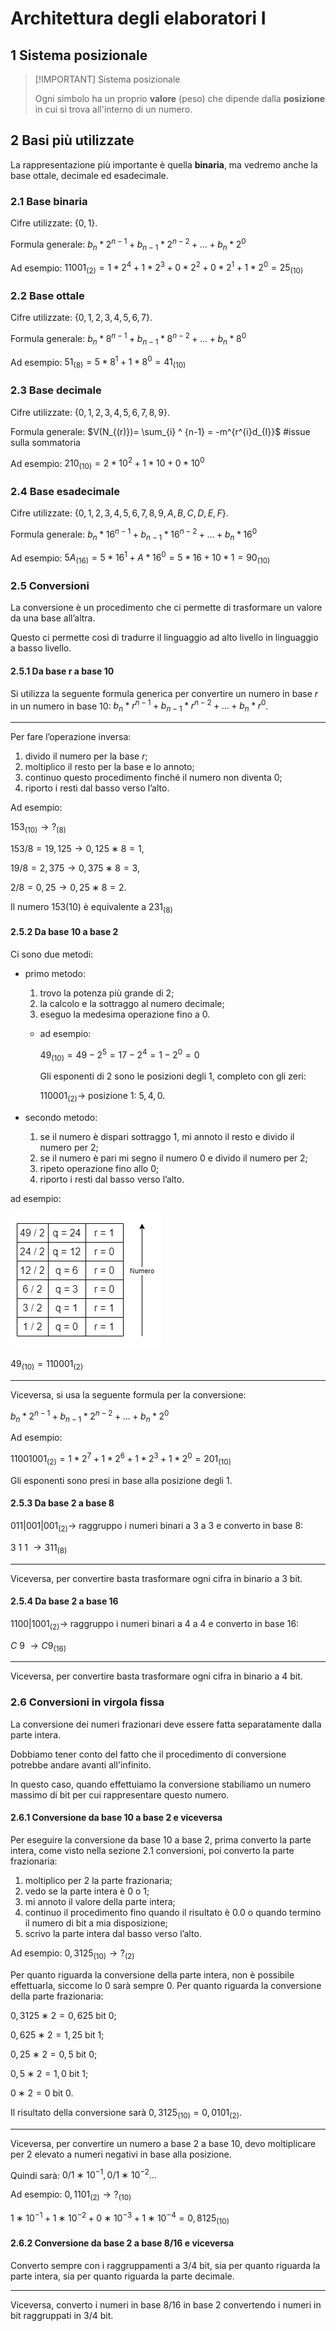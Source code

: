 # Architettura degli elaboratori I

## 1 Sistema posizionale

> [!IMPORTANT] Sistema posizionale
>
> Ogni simbolo ha un proprio **valore** (peso) che dipende dalla **posizione** in cui si trova all'interno di un numero.

## 2 Basi più utilizzate

La rappresentazione più importante è quella **binaria**, ma vedremo anche la base ottale, decimale ed esadecimale.

### 2.1 Base binaria

Cifre utilizzate: $\{ 0, 1 \}$.

Formula generale: $b_{n}*2^{n-1}+b_{n-1}*2^{n-2}+ \dots +b_{n}*2^{0}$

Ad esempio: $11001_{(2)} = 1 * 2^{4}+1 * 2^{3}+0 * 2^{2}+0 * 2^{1}+1 * 2^{0} = 25_{(10)}$

### 2.2 Base ottale

Cifre utilizzate: $\{0,1,2,3,4,5,6,7\}$.

Formula generale: $b_{n} * 8^{n-1}+b_{n-1} * 8^{n-2}+\dots +b_{n} * 8^{0}$

Ad esempio: $51_{(8)}=5 * 8^{1}+1 * 8^{0}=41_{(10)}$

### 2.3 Base decimale

Cifre utilizzate: $\{ 0,1,2,3,4,5,6,7,8,9 \}$.

Formula generale: $V(N_{(r)})= \sum_{i} ^ {n-1}  = -m^{r^{i}d_{I}}$ #issue sulla sommatoria

Ad esempio: $210_{(10)}=2 * 10^{2}+1 * 10+0 * 10^{0}$

### 2.4 Base esadecimale

Cifre utilizzate: $\{ 0,1,2,3,4,5,6,7,8,9,A,B,C,D,E,F \}$.

Formula generale: $b_{n} * 16^{n-1}+b_{n-1} * 16^{n-2}+ \dots +b_{n} * 16^{0}$

Ad esempio: $5A_{(16)}=5 * 16^{1}+A * 16^{0}=5 * 16+10 * 1=90_{(10)}$

### 2.5 Conversioni

La conversione è un procedimento che ci permette di trasformare un valore da una base all’altra.

Questo ci permette così di tradurre il linguaggio ad alto livello in linguaggio a basso livello.

#### 2.5.1 Da base r a base 10

Si utilizza la seguente formula generica per convertire un numero in base $r$ in un numero in base $10$: $b_{n} * r^{n-1} + b_{n-1} * r^{n-2} + ... + b_{n} * r^{0}$.

---

Per fare l’operazione inversa:

1. divido il numero per la base $r$;
2. moltiplico il resto per la base e lo annoto;
3. continuo questo procedimento finché il numero non diventa 0;
4. riporto i resti dal basso verso l’alto.

Ad esempio:

$153_{(10)} →?_{(8)}$

$153/8 = 19, 125 → 0, 125 ∗ 8 = 1$,

$19/8 = 2, 375 → 0, 375 ∗ 8 = 3$,

$2/8 = 0, 25 → 0, 25 ∗ 8 = 2$.

Il numero $153(10)$ è equivalente a $231_{(8)}$

#### 2.5.2 Da base 10 a base 2

Ci sono due metodi:

- primo metodo:
    1. trovo la potenza più grande di $2$;
    2. la calcolo e la sottraggo al numero decimale;
    3. eseguo la medesima operazione fino a $0$.
  - ad esempio:

    $49_{(10)} = 49 - 2^5 = 17 - 2^4 = 1 - 2^0 = 0$

    Gli esponenti di $2$ sono le posizioni degli $1$, completo con gli zeri:

    $110001_{(2)} \rightarrow$ posizione $1$: $5, 4, 0$.

- secondo metodo:
  1. se il numero è dispari sottraggo $1$, mi annoto il resto e divido il numero per $2$;
  2. se il numero è pari mi segno il numero $0$ e divido il numero per $2$;
  3. ripeto operazione fino allo $0$;
  4. riporto i resti dal basso verso l’alto.

ad esempio:

![ConversioneBinaria](./Immagini/ConversioneBinaria.png)

$49_{(10)}=110001_{(2)}$

---

Viceversa, si usa la seguente formula per la conversione:

$b_{n} * 2^{n-1} + b_{n-1} * 2^{n-2} + ... + b_{n} * 2^{0}$

Ad esempio:

$11001001_{(2)} = 1 * 2^{7}+1 * 2^{6}+1 * 2^{3}+1 * 2^{0}=201_{(10)}$

Gli esponenti sono presi in base alla posizione degli $1$.

#### 2.5.3 Da base 2 a base 8

$011|001|001_{(2)} \rightarrow$ raggruppo i numeri binari a $3$ a $3$ e converto in base $8$:

$3\ 1\ 1\ \rightarrow 311_{(8)}$

---

Viceversa, per convertire basta trasformare ogni cifra in binario a $3$ bit.

#### 2.5.4 Da base 2 a base 16

$1100|1001_{(2)} \rightarrow$ raggruppo i numeri binari a $4$ a $4$ e converto in base $16$:

$C\ 9\ \rightarrow C9_{(16)}$

---

Viceversa, per convertire basta trasformare ogni cifra in binario a $4$ bit.

### 2.6 Conversioni in virgola fissa

La conversione dei numeri frazionari deve essere fatta separatamente dalla parte intera.

Dobbiamo tener conto del fatto che il procedimento di conversione potrebbe andare avanti all'infinito.

In questo caso, quando effettuiamo la conversione stabiliamo un numero massimo di bit per cui rappresentare questo numero.

#### 2.6.1 Conversione da base 10 a base 2 e viceversa

Per eseguire la conversione da base $10$ a base $2$, prima converto la parte intera, come visto nella sezione 2.1 conversioni, poi converto la parte frazionaria:

1. moltiplico per $2$ la parte frazionaria;
2. vedo se la parte intera è $0$ o $1$;
3. mi annoto il valore della parte intera;
4. continuo il procedimento fino quando il risultato è $0.0$ o quando termino il
numero di bit a mia disposizione;
5. scrivo la parte intera dal basso verso l’alto.

Ad esempio:
$0, 3125_{(10)} \rightarrow ?_{(2)}$

Per quanto riguarda la conversione della parte intera, non è possibile effettuarla, siccome lo $0$ sarà sempre $0$. Per quanto riguarda la conversione della parte frazionaria:

$0, 3125 ∗ 2 = 0, 625$  bit $0$;

$0, 625 ∗ 2 = 1, 25$  bit $1$;

$0, 25 ∗ 2 = 0, 5$  bit $0$;

$0, 5 ∗ 2 = 1, 0$  bit $1$;

$0 ∗ 2 = 0$  bit $0$.

Il risultato della conversione sarà $0, 3125_{(10)} = 0, 0101_{(2)}$.

---

Viceversa, per convertire un numero a base 2 a base 10, devo moltiplicare per 2 elevato a numeri negativi in base alla posizione.

Quindi sarà:  $0/1 ∗ 10^{−1}, 0/1 ∗ 10^{−2} \dots$

Ad esempio: $0, 1101_{(2)} \rightarrow ?_{(10)}$

$1 ∗ 10^{−1} + 1 ∗ 10^{−2} + 0 ∗ 10^{−3} + 1 ∗ 10^{−4} = 0, 8125_{(10)}$

#### 2.6.2 Conversione da base 2 a base 8/16 e viceversa

Converto sempre con i raggruppamenti a $3/4$ bit, sia per quanto riguarda la parte intera, sia per quanto riguarda la parte decimale.

---

Viceversa, converto i numeri in base $8/16$ in base $2$ convertendo i numeri in bit raggruppati in $3/4$ bit.
